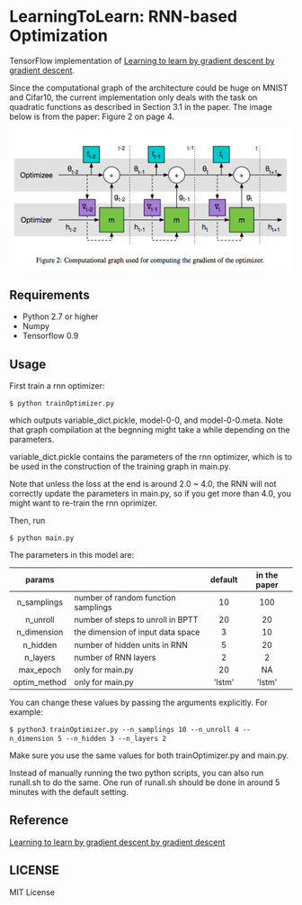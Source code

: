 # LearningToLearn: RNN-based Optimization 

TensorFlow implementation of [Learning to learn by gradient descent by gradient descent](https://arxiv.org/pdf/1606.04474v1.pdf). 

Since the computational graph of the architecture could be huge on MNIST and Cifar10, the current implementation only deals with the task
on quadratic functions as described in Section 3.1 in the paper. The image below is from the paper: Figure 2 on page 4.

![compgraph](./img/compgraph.png)

## Requirements

- Python 2.7 or higher
- Numpy 
- Tensorflow 0.9 


## Usage

First train a rnn optimizer:
```
$ python trainOptimizer.py 
```
which outputs variable_dict.pickle, model-0-0, and model-0-0.meta. Note that graph compilation at the begnning might take a while depending on the parameters.

variable_dict.pickle contains the parameters of the rnn optimizer, which is to be used 
in the construction of the training graph in main.py.

Note that unless the loss at the end is around 2.0 ~ 4.0, the RNN will not correctly update the parameters in main.py, so 
if you get more than 4.0, you might want to re-train the rnn oprimizer. 

Then, run
```
$ python main.py
```

The parameters in this model are: 

| params        | |default       | in the paper |
|:-------------:|---- |:-------------:|:--:|
| n_samplings   |number of random function samplings |10 |100 |
| n_unroll      |number of steps to unroll in BPTT |20     |20|
| n_dimension   |the dimension of input data space |3      |10|
| n_hidden      |number of hidden units in RNN |5             |20|
| n_layers      |number of RNN layers |2             | 2|
| max_epoch     | only for main.py    | 20 | NA |
| optim_method  | only for main.py    | 'lstm' | 'lstm' |

You can change these values by passing the arguments explicitly. For example:
```
$ python3 trainOptimizer.py --n_samplings 10 --n_unroll 4 --n_dimension 5 --n_hidden 3 --n_layers 2
```

Make sure you use the same values for both trainOptimizer.py and main.py. 

Instead of manually running the two python scripts, you can also run runall.sh to do the same. One run of runall.sh should be done in around 5 minutes with the default setting.

## Reference

[Learning to learn by gradient descent by gradient descent](https://arxiv.org/pdf/1606.04474v1.pdf)


## LICENSE   

MIT License



